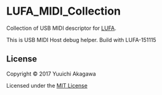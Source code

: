 # LUFA_MIDI_Collection
Collection of USB MIDI descriptor for [LUFA][LUFA].

This is USB MIDI Host debug helper.
Build with LUFA-151115

## License

Copyright &copy; 2017 Yuuichi Akagawa

Licensed under the [MIT License][MIT]

[LUFA]:http://www.fourwalledcubicle.com/LUFA.php
[MIT]: https://opensource.org/licenses/mit-license.php
